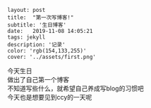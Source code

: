 ```
layout: post
title:  "第一次写博客!"
subtitle: '生日博客'
date:   2019-11-08 14:05:21
tags: jekyll
description: '记录'
color: 'rgb(154,133,255)'
cover: '../assets/first.png'
```

 今天生日  
做出了自己第一个博客  
不知道写些什么，就希望自己养成写blog的习惯吧  
今天也是想要见到ccy的一天呢

